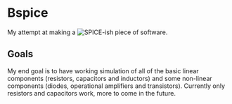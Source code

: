 # Bspice
My attempt at making a ![SPICE](https://en.wikipedia.org/wiki/SPICE)-ish piece of software.
## Goals
My end goal is to have working simulation of all of the basic linear components (resistors, capacitors and inductors) and some non-linear components (diodes, operational amplifiers and transistors). 
Currently only resistors and capacitors work, more to come in the future.
